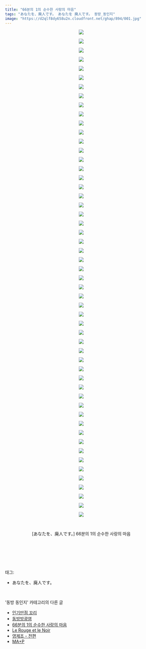 ```yaml
---
title: "66분의 1의 순수한 사랑의 마음"
tags: "あなたを、廃人です。 あなたを 廃人です。 동방_동인지"
image: "https://d2qlf8dy658u2n.cloudfront.net/ghap/894/001.jpg"
---
```

<div class="article">
<p style="text-align: center; clear: none; float: none;"><img src="{{ site.imgserver12 }}/ghap/894/001.jpg"/></p>
<p style="text-align: center; clear: none; float: none;"><img src="{{ site.imgserver12 }}/ghap/894/002.jpg"/></p>
<p style="text-align: center; clear: none; float: none;"><img src="{{ site.imgserver12 }}/ghap/894/003.jpg"/></p>
<p style="text-align: center; clear: none; float: none;"><img src="{{ site.imgserver12 }}/ghap/894/004.jpg"/></p>
<p style="text-align: center; clear: none; float: none;"><img src="{{ site.imgserver12 }}/ghap/894/005.jpg"/></p>
<p style="text-align: center; clear: none; float: none;"><img src="{{ site.imgserver12 }}/ghap/894/006.jpg"/></p>
<p style="text-align: center; clear: none; float: none;"><img src="{{ site.imgserver12 }}/ghap/894/007.jpg"/></p>
<p style="text-align: center; clear: none; float: none;"><img src="{{ site.imgserver12 }}/ghap/894/008.jpg"/></p>
<p style="text-align: center; clear: none; float: none;"><img src="{{ site.imgserver12 }}/ghap/894/009.jpg"/></p>
<p style="text-align: center; clear: none; float: none;"><img src="{{ site.imgserver12 }}/ghap/894/010.jpg"/></p>
<p style="text-align: center; clear: none; float: none;"><img src="{{ site.imgserver12 }}/ghap/894/011.jpg"/></p>
<p style="text-align: center; clear: none; float: none;"><img src="{{ site.imgserver12 }}/ghap/894/012.jpg"/></p>
<p style="text-align: center; clear: none; float: none;"><img src="{{ site.imgserver12 }}/ghap/894/013.jpg"/></p>
<p style="text-align: center; clear: none; float: none;"><img src="{{ site.imgserver12 }}/ghap/894/014.jpg"/></p>
<p style="text-align: center; clear: none; float: none;"><img src="{{ site.imgserver12 }}/ghap/894/015.jpg"/></p>
<p style="text-align: center; clear: none; float: none;"><img src="{{ site.imgserver12 }}/ghap/894/016.jpg"/></p>
<p style="text-align: center; clear: none; float: none;"><img src="{{ site.imgserver12 }}/ghap/894/017.jpg"/></p>
<p style="text-align: center; clear: none; float: none;"><img src="{{ site.imgserver12 }}/ghap/894/018.jpg"/></p>
<p style="text-align: center; clear: none; float: none;"><img src="{{ site.imgserver12 }}/ghap/894/019.jpg"/></p>
<p style="text-align: center; clear: none; float: none;"><img src="{{ site.imgserver12 }}/ghap/894/020.jpg"/></p>
<p style="text-align: center; clear: none; float: none;"><img src="{{ site.imgserver12 }}/ghap/894/021.jpg"/></p>
<p style="text-align: center; clear: none; float: none;"><img src="{{ site.imgserver12 }}/ghap/894/022.jpg"/></p>
<p style="text-align: center; clear: none; float: none;"><img src="{{ site.imgserver12 }}/ghap/894/023.jpg"/></p>
<p style="text-align: center; clear: none; float: none;"><img src="{{ site.imgserver12 }}/ghap/894/024.jpg"/></p>
<p style="text-align: center; clear: none; float: none;"><img src="{{ site.imgserver12 }}/ghap/894/025.jpg"/></p>
<p style="text-align: center; clear: none; float: none;"><img src="{{ site.imgserver12 }}/ghap/894/026.jpg"/></p>
<p style="text-align: center; clear: none; float: none;"><img src="{{ site.imgserver12 }}/ghap/894/027.jpg"/></p>
<p style="text-align: center; clear: none; float: none;"><img src="{{ site.imgserver12 }}/ghap/894/028.jpg"/></p>
<p style="text-align: center; clear: none; float: none;"><img src="{{ site.imgserver12 }}/ghap/894/029.jpg"/></p>
<p style="text-align: center; clear: none; float: none;"><img src="{{ site.imgserver12 }}/ghap/894/030.jpg"/></p>
<p style="text-align: center; clear: none; float: none;"><img src="{{ site.imgserver12 }}/ghap/894/031.jpg"/></p>
<p style="text-align: center; clear: none; float: none;"><img src="{{ site.imgserver12 }}/ghap/894/032.jpg"/></p>
<p style="text-align: center; clear: none; float: none;"><img src="{{ site.imgserver12 }}/ghap/894/033.jpg"/></p>
<p style="text-align: center; clear: none; float: none;"><img src="{{ site.imgserver12 }}/ghap/894/034.jpg"/></p>
<p style="text-align: center; clear: none; float: none;"><img src="{{ site.imgserver12 }}/ghap/894/035.jpg"/></p>
<p style="text-align: center; clear: none; float: none;"><img src="{{ site.imgserver12 }}/ghap/894/036.jpg"/></p>
<p style="text-align: center; clear: none; float: none;"><img src="{{ site.imgserver12 }}/ghap/894/037.jpg"/></p>
<p style="text-align: center; clear: none; float: none;"><img src="{{ site.imgserver12 }}/ghap/894/038.jpg"/></p>
<p style="text-align: center; clear: none; float: none;"><img src="{{ site.imgserver12 }}/ghap/894/039.jpg"/></p>
<p style="text-align: center; clear: none; float: none;"><img src="{{ site.imgserver12 }}/ghap/894/040.jpg"/></p>
<p style="text-align: center; clear: none; float: none;"><img src="{{ site.imgserver12 }}/ghap/894/041.jpg"/></p>
<p style="text-align: center; clear: none; float: none;"><img src="{{ site.imgserver12 }}/ghap/894/042.jpg"/></p>
<p style="text-align: center; clear: none; float: none;"><img src="{{ site.imgserver12 }}/ghap/894/043.jpg"/></p>
<p style="text-align: center; clear: none; float: none;"><img src="{{ site.imgserver12 }}/ghap/894/044.jpg"/></p>
<p style="text-align: center; clear: none; float: none;"><img src="{{ site.imgserver12 }}/ghap/894/045.jpg"/></p>
<p style="text-align: center; clear: none; float: none;"><img src="{{ site.imgserver12 }}/ghap/894/046.jpg"/></p>
<p style="text-align: center; clear: none; float: none;"><img src="{{ site.imgserver12 }}/ghap/894/047.jpg"/></p>
<p style="text-align: center; clear: none; float: none;"><img src="{{ site.imgserver12 }}/ghap/894/048.jpg"/></p>
<p style="text-align: center; clear: none; float: none;"><img src="{{ site.imgserver12 }}/ghap/894/049.jpg"/></p>
<p style="text-align: center; clear: none; float: none;"><img src="{{ site.imgserver12 }}/ghap/894/050.jpg"/></p>
<p style="text-align: center; clear: none; float: none;"><img src="{{ site.imgserver12 }}/ghap/894/051.jpg"/></p>
<p style="text-align: center; clear: none; float: none;"><img src="{{ site.imgserver12 }}/ghap/894/052.jpg"/></p>
<p style="text-align: center; clear: none; float: none;"><img src="{{ site.imgserver12 }}/ghap/894/053.jpg"/></p>
<p style="text-align: center; clear: none; float: none;"><img src="{{ site.imgserver12 }}/ghap/894/054.jpg"/></p>
<p style="text-align: center; clear: none; float: none;"><br/></p>
<p style="text-align: center; clear: none; float: none;">[あなたを、廃人です。] 66분의 1의 순수한 사랑의 마음</p>
<p style="text-align: center; clear: none; float: none;"><br/></p>
<p><br/></p>
</div><br/>
<div class="tagTrail">
<p>태그: </p>
<ul>
<li>あなたを、廃人です。</li>
</ul>
</div><br/>
<div class="another">
<p>'동방 동인지' 카테고리의 다른 글</p>
<ul>
<li><a href="/ghap_896">인기만점 꼬리</a></li>
<li><a href="/ghap_895">동방방광염</a></li>
<li><a href="/ghap_894">66분의 1의 순수한 사랑의 마음</a></li>
<li><a href="/ghap_893">Le Rouge et le Noir</a></li>
<li><a href="/ghap_892">영제조 - 전편</a></li>
<li><a href="/ghap_891">MA+P</a></li>
</ul>
</div><br/>
<div class="cb_module cb_fluid">
<div class="cb_wrt cb_profile">
</div><!-- commentList close -->
</div><br/>
